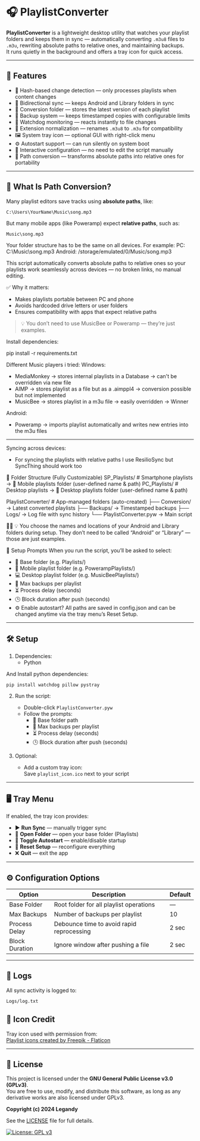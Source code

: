 # 🎧 PlaylistConverter

**PlaylistConverter** is a lightweight desktop utility that watches your playlist folders and keeps them in sync — automatically converting `.m3u8` files to `.m3u`, rewriting absolute paths to relative ones, and maintaining backups.  
It runs quietly in the background and offers a tray icon for quick access.

---

## 🚀 Features

- 🧠 Hash-based change detection — only processes playlists when content changes  
- 🔁 Bidirectional sync — keeps Android and Library folders in sync  
- 📂 Conversion folder — stores the latest version of each playlist  
- 💾 Backup system — keeps timestamped copies with configurable limits  
- 🐶 Watchdog monitoring — reacts instantly to file changes  
- 🧹 Extension normalization — renames `.m3u8` to `.m3u` for compatibility  
- 🖼️ System tray icon — optional GUI with right-click menu  
- ⚙️ Autostart support — can run silently on system boot  
- 🧩 Interactive configuration — no need to edit the script manually  
- 🔄 Path conversion — transforms absolute paths into relative ones for portability  

---

## 📁 What Is Path Conversion?

Many playlist editors save tracks using **absolute paths**, like:

```
C:\Users\YourName\Music\song.mp3
```

But many mobile apps (like Poweramp) expect **relative paths**, such as:

```
Music\song.mp3
```

Your folder structure has to be the same on all devices.
For example:
PC: C:\Music\song.mp3
Android: /storage/emulated/0/Music/song.mp3


This script automatically converts absolute paths to relative ones so your playlists work seamlessly across devices — no broken links, no manual editing.

✅ Why it matters:
- Makes playlists portable between PC and phone  
- Avoids hardcoded drive letters or user folders  
- Ensures compatibility with apps that expect relative paths  

> 💡 You don’t need to use MusicBee or Poweramp — they’re just examples.  


Install dependencies:

pip install -r requirements.txt


Different Music players i tried:
Windows:
- MediaMonkey -> stores internal playlists in a Database -> can't be overridden via new file
- AIMP -> stores playlist as a file but as a .aimppl4 -> conversion possible but not implemented
- MusicBee -> stores playlist in a m3u file -> easily overridden -> Winner

Android:
- Poweramp -> imports playlist automatically and writes new entries into the m3u files
---

Syncing across devices:
- For syncing the playlists with relative paths I use ResilioSync but SyncThing should work too

📁 Folder Structure (Fully Customizable)
SP_Playlists/       # Smartphone playlists → 📂 Mobile playlists folder (user-defined name & path)
PC_Playlists/ # Desktop playlists → 📂 Desktop playlists folder (user-defined name & path)             

PlaylistConverter/          # App-managed folders (auto-created)
├── Conversion/             → Latest converted playlists
├── Backups/                → Timestamped backups
├── Logs/                   → Log file with sync history
└── PlaylistConverter.pyw   → Main script


💡 You choose the names and locations of your Android and Library folders during setup.
They don’t need to be called “Android” or “Library” — those are just examples.


🧩 Setup Prompts
When you run the script, you’ll be asked to select:
- 📂 Base folder (e.g. Playlists/)
- 📱 Mobile playlist folder (e.g. PowerampPlaylists/)
- 💻 Desktop playlist folder (e.g. MusicBeePlaylists/)
- 🔢 Max backups per playlist
- ⏳ Process delay (seconds)
- 🕒 Block duration after push (seconds)
- ⚙️ Enable autostart?
All paths are saved in config.json and can be changed anytime via the tray menu’s Reset Setup.


---

## 🛠 Setup

1. Dependencies:
    - Python

And Install python dependencies:

    pip install watchdog pillow pystray

2. Run the script:
   - Double-click `PlaylistConverter.pyw`
   - Follow the prompts:
     - 📂 Base folder path  
     - 🔢 Max backups per playlist  
     - ⏳ Process delay (seconds)  
     - 🕒 Block duration after push (seconds)  

3. Optional:
   - Add a custom tray icon:  
     Save `playlist_icon.ico` next to your script

---

## 🖥️ Tray Menu

If enabled, the tray icon provides:

- ▶️ **Run Sync** — manually trigger sync  
- 📂 **Open Folder** — open your base folder  (Playlists)
- 🔁 **Toggle Autostart** — enable/disable startup  
- 🔄 **Reset Setup** — reconfigure everything  
- ❌ **Quit** — exit the app  

---

## ⚙️ Configuration Options

| Option          | Description                                 | Default |
|-----------------|---------------------------------------------|---------|
| Base Folder     | Root folder for all playlist operations     | —       |
| Max Backups     | Number of backups per playlist              | 10      |
| Process Delay   | Debounce time to avoid rapid reprocessing   | 2 sec   |
| Block Duration  | Ignore window after pushing a file          | 2 sec   |

---

## 📓 Logs

All sync activity is logged to:

```
Logs/log.txt
```

## 🎨 Icon Credit

Tray icon used with permission from:  
<a href="https://www.flaticon.com/free-icons/playlist" title="playlist icons">Playlist icons created by Freepik - Flaticon</a>

---

## 📄 License

This project is licensed under the **GNU General Public License v3.0 (GPLv3)**.  
You are free to use, modify, and distribute this software, as long as any derivative works are also licensed under GPLv3.

**Copyright (c) 2024 Legandy**

See the [LICENSE](LICENSE) file for full details.

[![License: GPL v3](https://img.shields.io/badge/License-GPLv3-blue.svg)](https://www.gnu.org/licenses/gpl-3.0)